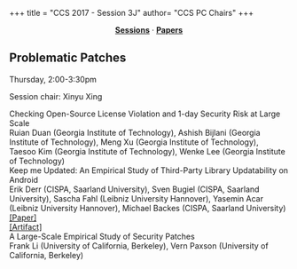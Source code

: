 +++
title = "CCS 2017 - Session 3J"
author= "CCS PC Chairs"
+++
<center><a href="/sessions"><b>Sessions</b></a> &middot; <a href="/papers"><b>Papers</b></a></center>
<p>
<h2>Problematic Patches</h2>Thursday, 2:00-3:30pm<p>Session chair: Xinyu Xing<div class="bpaper"><span class="ptitle">Checking Open-Source License Violation and 1-day Security Risk at Large Scale</span></br><div class="pblock"><span class="author">Ruian&nbsp;Duan</span> <span class="institution">(Georgia Institute of Technology)</span>, <span class="author">Ashish&nbsp;Bijlani</span> <span class="institution">(Georgia Institute of Technology)</span>, <span class="author">Meng&nbsp;Xu</span> <span class="institution">(Georgia Institute of Technology)</span>, <span class="author">Taesoo&nbsp;Kim</span> <span class="institution">(Georgia Institute of Technology)</span>, <span class="author">Wenke&nbsp;Lee</span> <span class="institution">(Georgia Institute of Technology)</span><br><div class="pextra"></div></div></div><div class="bpaper"><span class="ptitle">Keep me Updated: An Empirical Study of Third-Party Library Updatability on Android</span></br><div class="pblock"><span class="author">Erik&nbsp;Derr</span> <span class="institution">(CISPA, Saarland University)</span>, <span class="author">Sven&nbsp;Bugiel</span> <span class="institution">(CISPA, Saarland University)</span>, <span class="author">Sascha&nbsp;Fahl</span> <span class="institution">(Leibniz University Hannover)</span>, <span class="author">Yasemin&nbsp;Acar</span> <span class="institution">(Leibniz University Hannover)</span>, <span class="author">Michael&nbsp;Backes</span> <span class="institution">(CISPA, Saarland University)</span><br><div class="pextra"><a href="https://www.infsec.cs.uni-saarland.de/~derr/publications/pdfs/derr_ccs17.pdf">[Paper]</a><br><a href="https://github.com/reddr/LibScout">[Artifact]</a><br></div></div></div><div class="bpaper"><span class="ptitle">A Large-Scale Empirical Study of Security Patches</span></br><div class="pblock"><span class="author">Frank&nbsp;Li</span> <span class="institution">(University of California, Berkeley)</span>, <span class="author">Vern&nbsp;Paxson</span> <span class="institution">(University of California, Berkeley)</span><br><div class="pextra"></div></div></div>